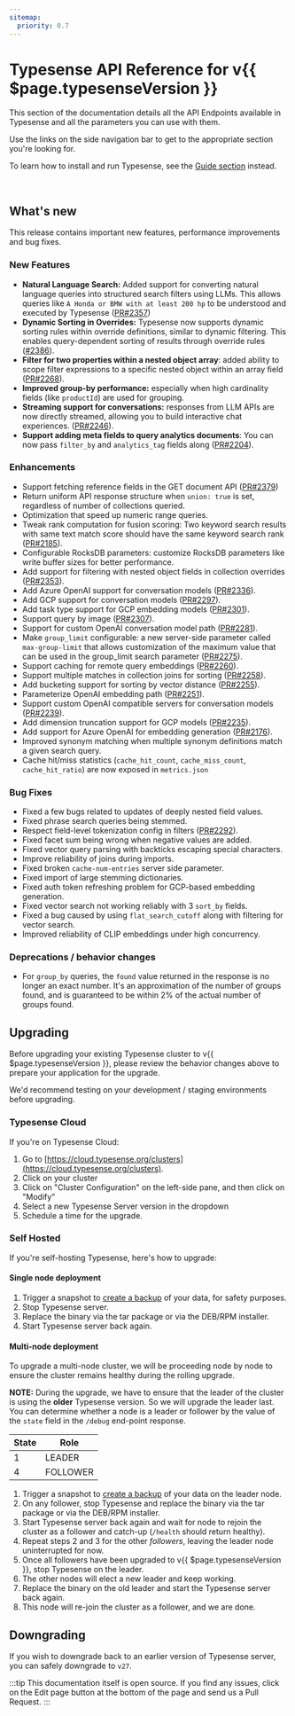 ```yaml
---
sitemap:
  priority: 0.7
---
```


# Typesense API Reference for v{{ $page.typesenseVersion }}

This section of the documentation details all the API Endpoints available in Typesense and all the parameters you can use with them.

Use the links on the side navigation bar to get to the appropriate section you're looking for.

To learn how to install and run Typesense, see the [Guide section](/guide/README.md) instead.

<br/>

## What's new

This release contains important new features, performance improvements and bug fixes.

### New Features

- **Natural Language Search:** Added support for converting natural language queries into structured search filters using LLMs. 
  This allows queries like `A Honda or BMW with at least 200 hp` to be understood and executed by Typesense ([PR#2357](https://github.com/typesense/typesense/pull/2357))
- **Dynamic Sorting in Overrides:** Typesense now supports dynamic sorting rules within override definitions, similar to dynamic filtering.
  This enables query-dependent sorting of results through override rules ([#2386](https://github.com/typesense/typesense/pull/2386)).
- **Filter for two properties within a nested object array**: added ability to scope filter expressions to a specific 
  nested object within an array field ([PR#2268](https://github.com/typesense/typesense/pull/2268)).
- **Improved group-by performance:** especially when high cardinality fields (like `productId`) are used for grouping.
- **Streaming support for conversations:** responses from LLM APIs are now directly streamed, allowing you to build interactive chat experiences. ([PR#2246](https://github.com/typesense/typesense/pull/2246)).
- **Support adding meta fields to query analytics documents**: You can now pass `filter_by` and `analytics_tag` fields along ([PR#2204](https://github.com/typesense/typesense/pull/2204)).

### Enhancements

- Support fetching reference fields in the GET document API ([PR#2379](https://github.com/typesense/typesense/pull/2379))
- Return uniform API response structure when `union: true` is set, regardless of number of collections queried.
- Optimization that speed up numeric range queries.
- Tweak rank computation for fusion scoring: Two keyword search results with same text match score should have the same keyword search rank  ([PR#2185](https://github.com/typesense/typesense/pull/2185)).
- Configurable RocksDB parameters: customize RocksDB parameters like write buffer sizes for better performance.
- Add support for filtering with nested object fields in collection overrides ([PR#2353](https://github.com/typesense/typesense/pull/2353)).
- Add Azure OpenAI support for conversation models ([PR#2336](https://github.com/typesense/typesense/pull/2336)).
- Add GCP support for conversation models ([PR#2297](https://github.com/typesense/typesense/pull/2297)).
- Add task type support for GCP embedding models ([PR#2301](https://github.com/typesense/typesense/pull/2301)).
- Support query by image ([PR#2307](https://github.com/typesense/typesense/pull/2307)).
- Support for custom OpenAI conversation model path ([PR#2281](https://github.com/typesense/typesense/pull/2281)).
- Make `group_limit` configurable: a new server-side parameter called `max-group-limit` that allows customization of the maximum value that can be used in the group_limit search parameter ([PR#2275](https://github.com/typesense/typesense/pull/2275)).
- Support caching for remote query embeddings ([PR#2260](https://github.com/typesense/typesense/pull/2260)).
- Support multiple matches in collection joins for sorting ([PR#2258](https://github.com/typesense/typesense/pull/2258)).
- Add bucketing support for sorting by vector distance ([PR#2255](https://github.com/typesense/typesense/pull/2255)).
- Parameterize OpenAI embedding path ([PR#2251](https://github.com/typesense/typesense/pull/2251)).
- Support custom OpenAI compatible servers for conversation models ([PR#2239](https://github.com/typesense/typesense/pull/2239)).
- Add dimension truncation support for GCP models ([PR#2235](https://github.com/typesense/typesense/pull/2235)).
- Add support for Azure OpenAI for embedding generation ([PR#2176](https://github.com/typesense/typesense/pull/2176)).
- Improved synonym matching when multiple synonym definitions match a given search query. 
- Cache hit/miss statistics (`cache_hit_count`, `cache_miss_count`, `cache_hit_ratio`) are now exposed in `metrics.json`

### Bug Fixes

- Fixed a few bugs related to updates of deeply nested field values.
- Fixed phrase search queries being stemmed.
- Respect field-level tokenization config in filters ([PR#2292](https://github.com/typesense/typesense/pull/2292)).
- Fixed facet sum being wrong when negative values are added.
- Fixed vector query parsing with backticks escaping special characters. 
- Improve reliability of joins during imports.
- Fixed broken `cache-num-entries` server side parameter.
- Fixed import of large stemming dictionaries.
- Fixed auth token refreshing problem for GCP-based embedding generation.
- Fixed vector search not working reliably with 3 `sort_by` fields.
- Fixed a bug caused by using `flat_search_cutoff` along with filtering for vector search.
- Improved reliability of CLIP embeddings under high concurrency.

### Deprecations / behavior changes

-  For `group_by` queries, the `found` value returned in the response is no longer an exact number. It's an 
   approximation of the number of groups found, and is guaranteed to be within 2% of the actual number of groups found.

## Upgrading

Before upgrading your existing Typesense cluster to v{{ $page.typesenseVersion }}, please review the behavior
changes above to prepare your application for the upgrade.

We'd recommend testing on your development / staging environments before upgrading. 

### Typesense Cloud

If you're on Typesense Cloud:

1. Go to [https://cloud.typesense.org/clusters](https://cloud.typesense.org/clusters).
2. Click on your cluster
3. Click on "Cluster Configuration" on the left-side pane, and then click on "Modify"
4. Select a new Typesense Server version in the dropdown
5. Schedule a time for the upgrade.

### Self Hosted

If you're self-hosting Typesense, here's how to upgrade:

#### Single node deployment

1. Trigger a snapshot to [create a backup](https://typesense.org/docs/28.0/api/cluster-operations.html#create-snapshot-for-backups) of your data, for safety purposes.
2. Stop Typesense server.
3. Replace the binary via the tar package or via the DEB/RPM installer. 
4. Start Typesense server back again.

#### Multi-node deployment

To upgrade a multi-node cluster, we will be proceeding node by node to ensure the cluster remains healthy during the rolling upgrade.

**NOTE:** During the upgrade, we have to ensure that the leader of the cluster is using the **older** Typesense version. 
So we will upgrade the leader last. You can determine whether a node is a leader or follower by the value of the `state` 
field in the `/debug` end-point response.

| State | Role     |
|-------|----------|
| 1     | LEADER   |
| 4     | FOLLOWER |

1. Trigger a snapshot to [create a backup](https://typesense.org/docs/28.0/api/cluster-operations.html#create-snapshot-for-backups) of your data 
   on the leader node.
2. On any follower, stop Typesense and replace the binary via the tar package or via the DEB/RPM installer.
3. Start Typesense server back again and wait for node to rejoin the cluster as a follower and catch-up (`/health` should return healthy). 
4. Repeat steps 2 and 3 for the other _followers_, leaving the leader node uninterrupted for now.
5. Once all followers have been upgraded to v{{ $page.typesenseVersion }}, stop Typesense on the leader.
6. The other nodes will elect a new leader and keep working. 
7. Replace the binary on the old leader and start the Typesense server back again. 
8. This node will re-join the cluster as a follower, and we are done.


## Downgrading

If you wish to downgrade back to an earlier version of Typesense server, you can safely downgrade to `v27`.

:::tip
This documentation itself is open source. If you find any issues, click on the Edit page button at the bottom of the page and send us a Pull Request.
:::

<RedirectOldLinks />
